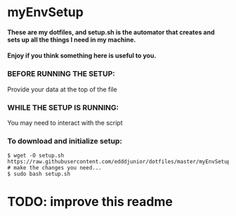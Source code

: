 # myEnvSetup
#### These are my dotfiles, and setup.sh is the automator that creates and sets up all the things I need in my machine.
#### Enjoy if you think something here is useful to you.

### BEFORE RUNNING THE SETUP: 
Provide your data at the top of the file
### WHILE THE SETUP IS RUNNING: 
You may need to interact with the script

### To download and initialize setup:
```
$ wget -O setup.sh https://raw.githubusercontent.com/edddjunior/dotfiles/master/myEnvSetup/.setup.sh
# make the changes you need...
$ sudo bash setup.sh
```

# TODO: improve this readme
